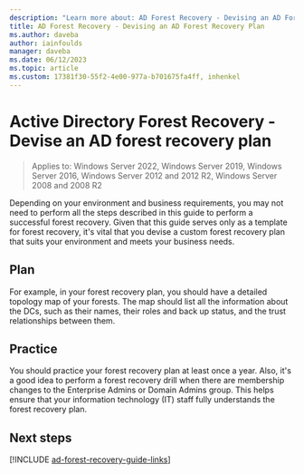 ```yaml
---
description: "Learn more about: AD Forest Recovery - Devising an AD Forest Recovery Plan"
title: AD Forest Recovery - Devising an AD Forest Recovery Plan
ms.author: daveba
author: iainfoulds
manager: daveba
ms.date: 06/12/2023
ms.topic: article
ms.custom: 17381f30-55f2-4e00-977a-b701675fa4ff, inhenkel
---
```


# Active Directory Forest Recovery - Devise an AD forest recovery plan

> Applies to: Windows Server 2022, Windows Server 2019, Windows Server 2016, Windows Server 2012 and 2012 R2, Windows Server 2008 and 2008 R2

Depending on your environment and business requirements, you may not need to perform all the steps described in this guide to perform a successful forest recovery. Given that this guide serves only as a template for forest recovery, it's vital that you devise a custom forest recovery plan that suits your environment and meets your business needs.

## Plan

For example, in your forest recovery plan, you should have a detailed topology map of your forests. The map should list all the information about the DCs, such as their names, their roles and back up status, and the trust relationships between them.

## Practice

You should practice your forest recovery plan at least once a year. Also, it's a good idea to perform a forest recovery drill when there are membership changes to the Enterprise Admins or Domain Admins group. This helps ensure that your information technology (IT) staff fully understands the forest recovery plan.

## Next steps

[!INCLUDE [ad-forest-recovery-guide-links](includes/ad-forest-recovery-guide-links.md)]
